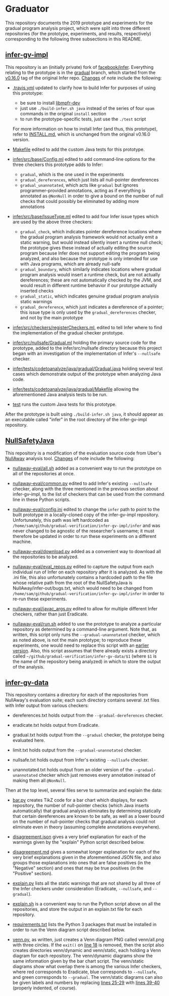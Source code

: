 # Graduator

This repository documents the 2019 prototype and experiments for the gradual
program analysis project, which were split into three different repositories
(for the prototype, experiments, and results, respectively) corresponding to the
following three subsections in this README.

## [infer-gv-impl][]

This repository is an (initially private) fork of [facebook/infer][]. Everything
relating to the prototype is in the [gradual][] branch, which started from the
[v0.16.0][] tag of the original Infer repo. [Changes][infer changes] of note
include the following:

- [.travis.yml][] updated to clarify how to build Infer for purposes of using
  this prototype:

  - be sure to install [libmpfr-dev][]
  - just use `./build-infer.sh java` instead of the series of four `opam`
    commands in the original `install` section
  - to run the prototype-specific tests, just use the `./test` script

  For more information on how to install Infer (and thus, this prototype), refer
  to [INSTALL.md][], which is unchanged from the original v0.16.0 version.

- [Makefile][] edited to add the custom Java tests for this prototype.

- [infer/src/base/Config.ml][] edited to add command-line options for the three
  checkers this prototype adds to Infer:

  - `gradual`, which is the one used in the experiments
  - `gradual_dereferences`, which just lists all null-pointer dereferences
  - `gradual_unannotated`, which acts like `gradual` but ignores
    programmer-provided annotations, acting as if everything is annotated as
    `@NonNull` in order to give a bound on the number of null checks that could
    possibly be eliminated by adding more annotations

- [infer/src/base/IssueType.ml][] edited to add four Infer issue types which are
  used by the above three checkers:

  - `gradual_check`, which indicates pointer dereference locations where the
    gradual program analysis framework would not actually emit a static warning,
    but would instead silently insert a runtime null check; the prototype gives
    these instead of actually editing the source program because Infer does not
    support editing the program being analyzed, and also because the prototype
    is only intended for use with Java programs, which are already null-safe
  - `gradual_boundary`, which similarly indicates locations where gradual
    program analysis would insert a runtime check, but are not actually
    dereferences; these are not automatically checked by the JVM, and would
    result in different runtime behavior if our prototype actually inserted
    checks
  - `gradual_static`, which indicates genuine gradual program analysis static
    warnings
  - `gradual_dereference`, which just indicates a dereference of a pointer; this
    issue type is only used by the `gradual_dereferences` checker, and not by
    the main prototype

- [infer/src/checkers/registerCheckers.ml][], edited to tell Infer where to find
  the implementation of the gradual checker prototype.

- [infer/src/nullsafe/Gradual.ml][] holding the primary source code for the
  prototype, added to the infer/src/nullsafe directory because this project
  began with an investigation of the implementation of Infer's `--nullsafe`
  checker.

- [infer/tests/codetoanalyze/java/gradual/Gradual.java][] holding several test
  cases which demonstrate output of the prototype when analyzing Java code.

- [infer/tests/codetoanalyze/java/gradual/Makefile][] allowing the
  aforementioned Java analysis tests to be run.

- [test][] runs the custom Java tests for this prototype.

After the prototype is built using `./build-infer.sh java`, it should appear as
an executable called "infer" in the root directory of the infer-gv-impl
repository.

## [NullSafetyJava][]

This repository is a modification of the evaluation source code from Uber's
[NullAway][] analysis tool. [Changes][nullsafetyjava changes] of note include
the following:

- [nullaway-eval/all.sh][] added as a convenient way to run the prototype on all
  of the repositories at once.

- [nullaway-eval/common.py][] edited to add Infer's existing `--nullsafe`
  checker, along with the three mentioned in the previous section about
  infer-gv-impl, to the list of checkers that can be used from the command line
  in these Python scripts.

- [nullaway-eval/config.ini][] edited to change the `infer` path to point to the
  built prototype in a locally-cloned copy of the infer-gv-impl repository.
  Unfortunately, this path was left hardcoded as
  `/home/sam/github/gradual-verification/infer-gv-impl/infer` and was never
  changed to be agnostic of the researcher's username; it must therefore be
  updated in order to run these experiments on a different machine.

- [nullaway-eval/download.py][] added as a convenient way to download all the
  repositories to be analyzed.

- [nullaway-eval/eval_repos.py][] edited to capture the output from each
  individual run of Infer on each repository after it is analyzed. As with the
  .ini file, this also unfortunately contains a hardcoded path to the file whose
  relative path from the root of the NullSafetyJava is
  NullAway/infer-out/bugs.txt, which would need to be changed from
  `/home/sam/github/gradual-verification/infer-gv-impl/infer` in order to re-run
  these experiments.

- [nullaway-eval/javac_args.py][] edited to allow for multiple different Infer
  checkers, rather than just Eradicate.

- [nullaway-eval/run.sh][] added to use the prototype to analyze a particular
  repository as determined by a command-line argument. Note that, as written,
  this script only runs the `--gradual-unannotated` checker, which as noted
  above, is not the main prototype; to reproduce these experiments, one would
  need to replace this script with an [earlier version][run.sh]. Also, this
  script assumes that there already exists a directory called
  `~/github/gradual-verification/infer-gv-data/$1` (where `$1` is the name of
  the repository being analyzed) in which to store the output of the analysis.

## [infer-gv-data][]

This repository contains a directory for each of the repositories from
NullAway's evaluation suite; each such directory contains several .txt files
with Infer output from various checkers:

- dereferences.txt holds output from the `--gradual-dereferences` checker.

- eradicate.txt holds output from Eradicate.

- gradual.txt holds output from the `--gradual` checker, the prototype being
  evaluated here.

- limit.txt holds output from the `--gradual-unannotated` checker.

- nullsafe.txt holds output from Infer's existing `--nullsafe` checker.

- unannotated.txt holds output from an older version of the
  `--gradual-unannotated` checker which just removes every annotation instead of
  making them all `@NonNull`.

Then at the top level, several files serve to summarize and explain the data:

- [bar.py][] creates TikZ code for a bar chart which displays, for each
  repository, the number of null-pointer checks (which Java inserts
  automatically) that gradual analysis eliminates by determining statically that
  certain dereferences are known to be safe, as well as a lower bound on the
  number of null-pointer checks that gradual analysis could not eliminate even
  in theory (assuming complete annotations everywhere).

- [disagreement.json][] gives a very brief explanation for each of the warnings
  given by the "explain" Python script described below.

- [disagreement.md][] gives a somewhat longer explanation for each of the very
  brief explanations given in the aforementioned JSON file, and also groups
  those explanations into ones that are false positives (in the "Negative"
  section) and ones that may be true positives (in the "Positive" section).

- [explain.py][] lists all the static warnings that are not shared by all three
  of the Infer checkers under consideration (Eradicate, `--nullsafe`, and
  `--gradual`).

- [explain.sh][] is a convenient way to run the Python script above on all the
  repositories, and store the output in an explain.txt file for each repository.

- [requirements.txt][] lists the Python 3 packages that must be installed in
  order to run the Venn diagram script described below.

- [venn.py][], as written, just creates a Venn diagram PNG called venn/all.png
  with three circles. If the `exit()` on [line 18][] is removed, then the script
  also creates directories venn/dynamic and venn/static, each holding a Venn
  diagram for each repository. The venn/dynamic diagrams show the same
  information given by the bar chart script. The venn/static diagrams show what
  overlap there is among the various Infer checkers, where red corresponds to
  Eradicate, blue corresponds to `--nullsafe`, and green corresponds to
  `--gradual`. The venn/static diagrams can also be given labels and numbers by
  replacing [lines 25-29][] with [lines 39-40][] (properly indented, of course).

[.travis.yml]: https://github.com/gradual-verification/infer-gv-impl/blob/gradual/.travis.yml
[bar.py]: https://github.com/gradual-verification/infer-gv-data/blob/master/bar.py
[disagreement.json]: https://github.com/gradual-verification/infer-gv-data/blob/master/disagreement.json
[disagreement.md]: https://github.com/gradual-verification/infer-gv-data/blob/master/disagreement.md
[explain.py]: https://github.com/gradual-verification/infer-gv-data/blob/master/explain.py
[explain.sh]: https://github.com/gradual-verification/infer-gv-data/blob/master/explain.sh
[infer changes]: https://github.com/gradual-verification/infer-gv-impl/compare/v0.16.0...gradual
[infer/src/base/config.ml]: https://github.com/gradual-verification/infer-gv-impl/blob/gradual/infer/src/base/Config.ml
[infer/src/base/config.mli]: https://github.com/gradual-verification/infer-gv-impl/blob/gradual/infer/src/base/Config.mli
[infer/src/base/IssueType.ml]: https://github.com/gradual-verification/infer-gv-impl/blob/gradual/infer/src/base/IssueType.ml
[infer/src/base/IssueType.mli]: https://github.com/gradual-verification/infer-gv-impl/blob/gradual/infer/src/base/IssueType.mli
[infer/src/checkers/registerCheckers.ml]: https://github.com/gradual-verification/infer-gv-impl/blob/gradual/infer/src/checkers/registerCheckers.ml
[infer/src/nullsafe/Gradual.ml]: https://github.com/gradual-verification/infer-gv-impl/blob/gradual/infer/src/nullsafe/Gradual.ml
[infer/tests/codetoanalyze/java/gradual/Gradual.java]: https://github.com/gradual-verification/infer-gv-impl/blob/gradual/infer/tests/codetoanalyze/java/gradual/Gradual.java
[infer/tests/codetoanalyze/java/gradual/Makefile]: https://github.com/gradual-verification/infer-gv-impl/blob/gradual/infer/tests/codetoanalyze/java/gradual/Makefile
[gradual]: https://github.com/gradual-verification/infer-gv-impl/tree/gradual
[facebook/infer]: https://github.com/facebook/infer
[infer-gv-impl]: https://github.com/gradual-verification/infer-gv-impl
[infer-gv-data]: https://github.com/gradual-verification/infer-gv-data
[install.md]: https://github.com/gradual-verification/infer-gv-impl/blob/gradual/INSTALL.md
[libmpfr-dev]: https://github.com/gradual-verification/infer-gv-impl/blob/gradual/.travis.yml#L12
[line 18]: https://github.com/gradual-verification/infer-gv-data/blob/master/venn.py#L18
[lines 25-29]: https://github.com/gradual-verification/infer-gv-data/blob/master/venn.py#L25-L29
[lines 39-40]: https://github.com/gradual-verification/infer-gv-data/blob/master/venn.py#L39-L40
[makefile]: https://github.com/gradual-verification/infer-gv-impl/blob/gradual/Makefile
[nullaway]: https://doi.org/10.5281/zenodo.3267949
[nullaway-eval/all.sh]: https://github.com/gradual-verification/NullSafetyJava/blob/master/nullaway-eval/all.sh
[nullaway-eval/common.py]: https://github.com/gradual-verification/NullSafetyJava/blob/master/nullaway-eval/common.py
[nullaway-eval/config.ini]: https://github.com/gradual-verification/NullSafetyJava/blob/master/nullaway-eval/config.ini
[nullaway-eval/download.py]: https://github.com/gradual-verification/NullSafetyJava/blob/master/nullaway-eval/download.py
[nullaway-eval/eval_repos.py]: https://github.com/gradual-verification/NullSafetyJava/blob/master/nullaway-eval/eval_repos.py
[nullaway-eval/javac_args.py]: https://github.com/gradual-verification/NullSafetyJava/blob/master/nullaway-eval/javac_args.py
[nullaway-eval/run.sh]: https://github.com/gradual-verification/NullSafetyJava/blob/master/nullaway-eval/run.sh
[nullsafetyjava]: https://github.com/gradual-verification/NullSafetyJava
[nullsafetyjava changes]: https://github.com/gradual-verification/NullSafetyJava/compare/ad061a9e8f25f0253e37a42be457b2fb4e24a01a...master
[requirements.txt]: https://github.com/gradual-verification/infer-gv-data/blob/master/requirements.txt
[run.sh]: https://github.com/gradual-verification/NullSafetyJava/blob/7156e1461a16dd0730b4f871056a331274909d8f/nullaway-eval/run.sh
[test]: https://github.com/gradual-verification/infer-gv-impl/blob/gradual/test
[v0.16.0]: https://github.com/facebook/infer/tree/v0.16.0
[venn.py]: https://github.com/gradual-verification/infer-gv-data/blob/master/venn.py
